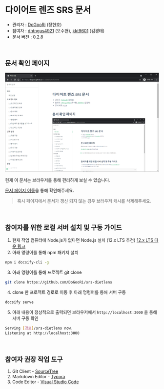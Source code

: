 # 다이어트 렌즈 SRS 문서

- 관리자 : <a href="https://github.com/DoGooRi" target="_blank">DoGooRi</a> (정현호)
- 참여자 : <a href="https://github.com/dhtngus4921" target="_blank">dhtngus4921</a> (오수현), <a href="https://github.com/kkt9601" target="_blank">kkt9601</a> (김경태)
- 문서 버전 : 0.2.8
<br>

## 문서 확인 페이지

![page_capture](./img/page_capture.png)



현재 이 문서는 브라우저를 통해 편리하게 보실 수 있습니다.

<a href="https://dogoori.github.io/srs-dietlens" target="_blank">문서 페이지 이동</a>을 통해 확인해주세요.

> 혹시 페이지에서 문서가 갱신 되지 않는 경우 브라우저 캐시를 삭제해주세요.

<br>

## 참여자를 위한 로컬 서버 설치 및 구동 가이드

1. 현재 작업 컴퓨터에 Node.js가 없다면 Node.js 설치 (12.x LTS 추천) <a href="https://nodejs.org/dist/latest-v12.x/" target="_blank">12.x LTS 다운 링크</a>
2. 아래 명령어를 통해 npm 패키지 설치

```bash
npm i docsify-cli -g
```

3. 아래 명령어를 통해 프로젝트 git clone

```bash
git clone https://github.com/DoGooRi/srs-dietlens
```

4. clone 한 프로젝트 경로로 이동 후 아래 명령어를 통해 서버 구동

```bash
docsify serve
```

5. 아래 내용이 정상적으로 출력되면 브라우저에서 `http://localhost:3000` 을 통해 서버 구동 확인

```bash
Serving [경로]/srs-dietlens now.
Listening at http://localhost:3000
```

<br>

## 참여자 권장 작업 도구

1. Git Client - <a href="https://www.sourcetreeapp.com/" target="_blank">SourceTree</a>
2. Markdown Editor - <a href="https://typora.io/" target="_blank">Typora</a>
3. Code Editor - <a href="https://code.visualstudio.com/" target="_blank">Visual Studio Code</a>